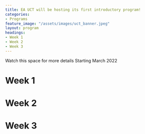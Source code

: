 ```yaml
---
title: EA UCT will be hosting its first introductory program!
categories:
- Programs
feature_image: "/assets/images/uct_banner.jpeg"
layout: program
headings:
- Week 1
- Week 2
- Week 3
---
```


Watch this space for more details
Starting March 2022

# Week 1

# Week 2























































# Week 3
